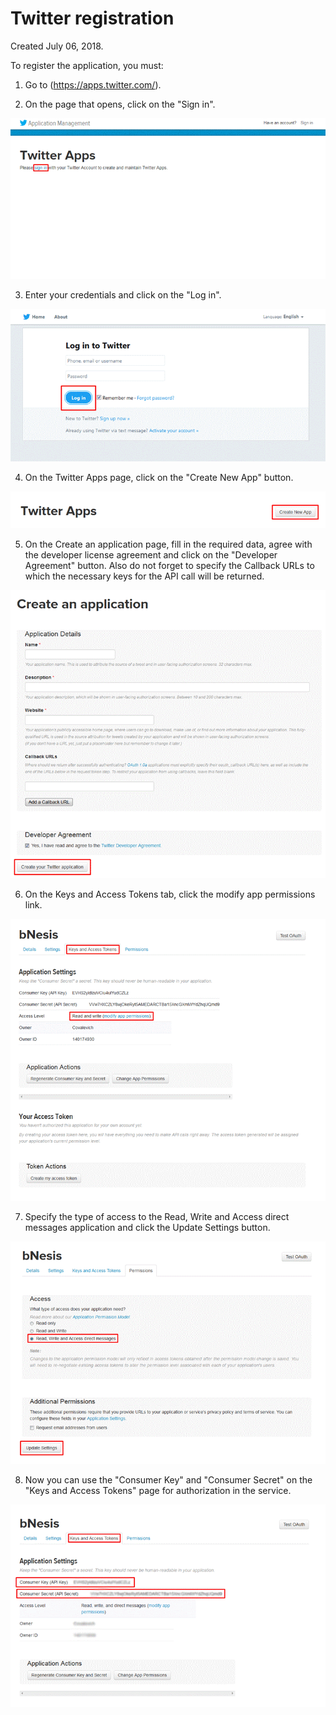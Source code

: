 # Twitter registration  
Created July 06, 2018.

To register the application, you must:  

1. Go to (https://apps.twitter.com/).

2. On the page that opens, click on the "Sign in".

![image002](https://raw.githubusercontent.com/bNesisDeveloper/bNesis/master/Docs/Services/Twitter/image002.gif)

3. Enter your credentials and click on the "Log in".

![image004](https://raw.githubusercontent.com/bNesisDeveloper/bNesis/master/Docs/Services/Twitter/image004.gif)

4. On the Twitter Apps page, click on the "Create New App" button.

![image006](https://raw.githubusercontent.com/bNesisDeveloper/bNesis/master/Docs/Services/Twitter/image006.gif)

5. On the Create an application page, fill in the required data, agree with the developer license agreement and click on the "Developer Agreement" button. Also do not forget to specify the Callback URLs to which the necessary keys for the API call will be returned.

![image008](https://raw.githubusercontent.com/bNesisDeveloper/bNesis/master/Docs/Services/Twitter/image008.gif)

6. On the Keys and Access Tokens tab, click the modify app permissions link.

![image010](https://raw.githubusercontent.com/bNesisDeveloper/bNesis/master/Docs/Services/Twitter/image010.gif)

7. Specify the type of access to the Read, Write and Access direct messages application and click the Update Settings button.

![image012](https://raw.githubusercontent.com/bNesisDeveloper/bNesis/master/Docs/Services/Twitter/image012.gif)

8. Now you can use the "Consumer Key" and "Consumer Secret" on the "Keys and Access Tokens" page for authorization in the service.

![image014](https://raw.githubusercontent.com/bNesisDeveloper/bNesis/master/Docs/Services/Twitter/image014.gif)
